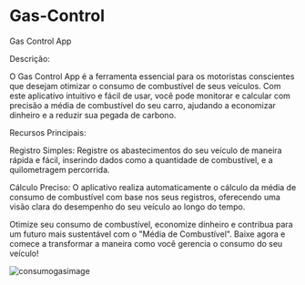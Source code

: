 # Gas-Control

Gas Control App

Descrição:

O Gas Control App é a ferramenta essencial para os motoristas conscientes que desejam otimizar o consumo de combustível de seus veículos. Com este aplicativo intuitivo e fácil de usar, você pode monitorar e calcular com precisão a média de combustível do seu carro, ajudando a economizar dinheiro e a reduzir sua pegada de carbono.

Recursos Principais:

Registro Simples: Registre os abastecimentos do seu veículo de maneira rápida e fácil, inserindo dados como a quantidade de combustível, e a quilometragem percorrida.

Cálculo Preciso: O aplicativo realiza automaticamente o cálculo da média de consumo de combustível com base nos seus registros, oferecendo uma visão clara do desempenho do seu veículo ao longo do tempo.

Otimize seu consumo de combustível, economize dinheiro e contribua para um futuro mais sustentável com o "Média de Combustível". Baixe agora e comece a transformar a maneira como você gerencia o consumo do seu veículo!

![consumogasimage](https://github.com/LucasDevMelo/Gas-Control/assets/110427652/5f23a7ed-1958-4650-89d9-d6a63a43fe97)
